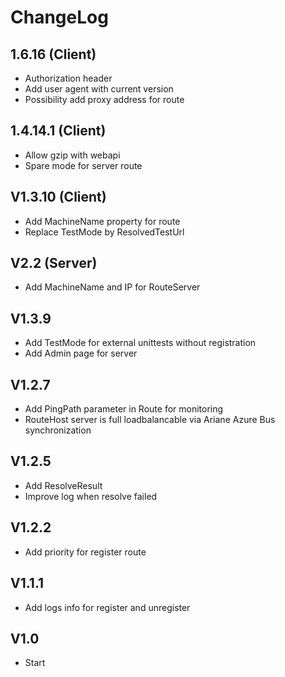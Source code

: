 # ChangeLog 

## 1.6.16 (Client)
- Authorization header
- Add user agent with current version
- Possibility add proxy address for route

## 1.4.14.1 (Client)

- Allow gzip with webapi 
- Spare mode for server route

## V1.3.10 (Client)

- Add MachineName property for route
- Replace TestMode by ResolvedTestUrl

## V2.2 (Server)

- Add MachineName and IP for RouteServer

## V1.3.9
- Add TestMode for external unittests without registration
- Add Admin page for server

## V1.2.7
- Add PingPath parameter in Route for monitoring
- RouteHost server is full loadbalancable via Ariane Azure Bus synchronization

## V1.2.5
- Add ResolveResult 
- Improve log when resolve failed

## V1.2.2
- Add priority for register route

## V1.1.1
- Add logs info for register and unregister

## V1.0
- Start